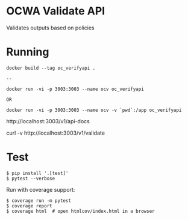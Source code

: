 # OCWA Validate API

Validates outputs based on policies


# Running

````
docker build --tag oc_verifyapi .

--

docker run -vi -p 3003:3003 --name ocv oc_verifyapi

OR

docker run -vi -p 3003:3003 --name ocv -v `pwd`:/app oc_verifyapi

````

http://localhost:3003/v1/api-docs

curl -v http://localhost:3003/v1/validate

# Test

```
$ pip install '.[test]'
$ pytest --verbose
```

Run with coverage support:

```
$ coverage run -m pytest
$ coverage report
$ coverage html  # open htmlcov/index.html in a browser
```
